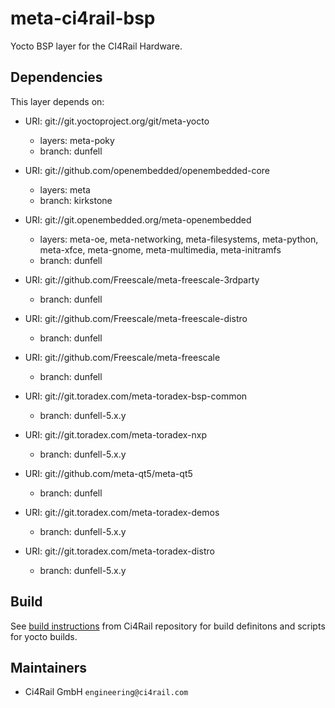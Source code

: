 # meta-ci4rail-bsp

Yocto BSP layer for the CI4Rail Hardware.

## Dependencies

This layer depends on:

* URI: git://git.yoctoproject.org/git/meta-yocto
  * layers: meta-poky
  * branch: dunfell

* URI: git://github.com/openembedded/openembedded-core
  * layers: meta
  * branch: kirkstone

* URI: git://git.openembedded.org/meta-openembedded
  * layers: meta-oe, meta-networking, meta-filesystems, meta-python, meta-xfce, meta-gnome, meta-multimedia, meta-initramfs
  * branch: dunfell

* URI: git://github.com/Freescale/meta-freescale-3rdparty
  * branch: dunfell

* URI: git://github.com/Freescale/meta-freescale-distro
  * branch: dunfell

* URI: git://github.com/Freescale/meta-freescale
  * branch: dunfell

* URI: git://git.toradex.com/meta-toradex-bsp-common
  * branch: dunfell-5.x.y

* URI: git://git.toradex.com/meta-toradex-nxp
  * branch: dunfell-5.x.y

* URI: git://github.com/meta-qt5/meta-qt5
  * branch: dunfell

* URI: git://git.toradex.com/meta-toradex-demos
  * branch: dunfell-5.x.y

* URI: git://git.toradex.com/meta-toradex-distro
  * branch: dunfell-5.x.y

## Build

See [build instructions](https://github.com/ci4rail/yocto-images#building) from Ci4Rail repository for build definitons and scripts for yocto builds.

## Maintainers

* Ci4Rail GmbH `engineering@ci4rail.com`
